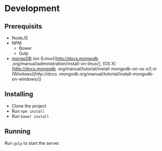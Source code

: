 # Development

## Prerequisits
- NodeJS
- NPM
  - Bower
  - Gulp
- [mongoDB](http://www.mongodb.org/) (on (Linux)[http://docs.mongodb
.org/manual/administration/install-on-linux/], (OS X)[http://docs.mongodb
.org/manual/tutorial/install-mongodb-on-os-x/] or (Windows)[http://docs
.mongodb.org/manual/tutorial/install-mongodb-on-windows/])

## Installing
- Clone the project
- Run `npm install`
- Run `bower install`

## Running
Run `gulp` to start the server.
